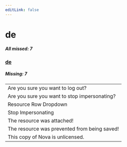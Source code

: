 ```yaml
---
editLink: false
---
```


# de

##### All missed: 7


### [de](https://github.com/Laravel-Lang/lang/blob/main/locales/de/de.json)

##### Missing: 7

<table >
<tr><td align="left" >
Are you sure you want to log out?
</td>
</tr>
<tr><td align="left" >
Are you sure you want to stop impersonating?
</td>
</tr>
<tr><td align="left" >
Resource Row Dropdown
</td>
</tr>
<tr><td align="left" >
Stop Impersonating
</td>
</tr>
<tr><td align="left" >
The resource was attached!
</td>
</tr>
<tr><td align="left" >
The resource was prevented from being saved!
</td>
</tr>
<tr><td align="left" >
This copy of Nova is unlicensed.
</td>
</tr>

</table>


